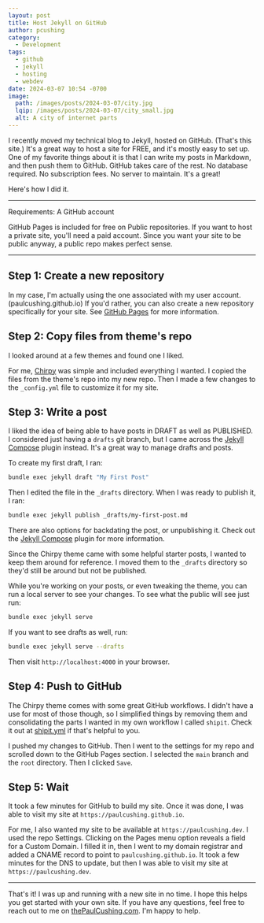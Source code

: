 ```yaml
---
layout: post
title: Host Jekyll on GitHub
author: pcushing
category:
  - Development
tags:
  - github
  - jekyll
  - hosting
  - webdev
date: 2024-03-07 10:54 -0700
image:
  path: /images/posts/2024-03-07/city.jpg
  lqip: /images/posts/2024-03-07/city_small.jpg
  alt: A city of internet parts
---
```


I recently moved my technical blog to Jekyll, hosted on GitHub. (That's this site.) It's a great way to host a site for FREE, and it's mostly easy to set up. One of my favorite things about it is that I can write my posts in Markdown, and then push them to GitHub. GitHub takes care of the rest. No database required. No subscription fees. No server to maintain. It's a great!

Here's how I did it.

---

Requirements: A GitHub account

GitHub Pages is included for free on Public repositories. If you want to host a private site, you'll need a paid account. Since you want your site to be public anyway, a public repo makes perfect sense.

---

## Step 1: Create a new repository

In my case, I'm actually using the one associated with my user account. (paulcushing.github.io) If you'd rather, you can also create a new repository specifically for your site. See [GitHub Pages](https://pages.github.com/) for more information.

## Step 2: Copy files from theme's repo

I looked around at a few themes and found one I liked.

For me, [Chirpy](https://github.com/cotes2020/jekyll-theme-chirpy) was simple and included everything I wanted. I copied the files from the theme's repo into my new repo. Then I made a few changes to the `_config.yml` file to customize it for my site.

## Step 3: Write a post

I liked the idea of being able to have posts in DRAFT as well as PUBLISHED. I considered just having a `drafts` git branch, but I came across the [Jekyll Compose](https://github.com/jekyll/jekyll-compose) plugin instead. It's a great way to manage drafts and posts.

To create my first draft, I ran:

```bash
bundle exec jekyll draft "My First Post"
```

Then I edited the file in the `_drafts` directory. When I was ready to publish it, I ran:

```bash
bundle exec jekyll publish _drafts/my-first-post.md
```

There are also options for backdating the post, or unpublishing it. Check out the [Jekyll Compose](https://github.com/jekyll/jekyll-compose) plugin for more information.

Since the Chirpy theme came with some helpful starter posts, I wanted to keep them around for reference. I moved them to the `_drafts` directory so they'd still be around but not be published.

While you're working on your posts, or even tweaking the theme, you can run a local server to see your changes. To see what the public will see just run:

```bash
bundle exec jekyll serve
```

If you want to see drafts as well, run:

```bash
bundle exec jekyll serve --drafts
```

Then visit `http://localhost:4000` in your browser.

## Step 4: Push to GitHub

The Chirpy theme comes with some great GitHub workflows. I didn't have a use for most of those though, so I simplified things by removing them and consolidating the parts I wanted in my own workflow I called `shipit`. Check it out at [shipit.yml](https://github.com/paulcushing/paulcushing.github.io/blob/main/.github/workflows/shipit.yml) if that's helpful to you.

I pushed my changes to GitHub. Then I went to the settings for my repo and scrolled down to the GitHub Pages section. I selected the `main` branch and the `root` directory. Then I clicked `Save`.

## Step 5: Wait

It took a few minutes for GitHub to build my site. Once it was done, I was able to visit my site at `https://paulcushing.github.io`.

For me, I also wanted my site to be available at `https://paulcushing.dev`. I used the repo Settings. Clicking on the Pages menu option reveals a field for a Custom Domain. I filled it in, then I went to my domain registrar and added a CNAME record to point to `paulcushing.github.io`. It took a few minutes for the DNS to update, but then I was able to visit my site at `https://paulcushing.dev`.

---

That's it! I was up and running with a new site in no time. I hope this helps you get started with your own site. If you have any questions, feel free to reach out to me on [thePaulCushing.com](https://thepaulcushing.com). I'm happy to help.
